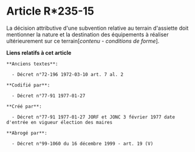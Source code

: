 # Article R*235-15

La décision attributive d'une subvention relative au terrain d'assiette doit mentionner la nature et la destination des
équipements à réaliser ultérieurement sur ce terrain[*contenu - conditions de forme*].

**Liens relatifs à cet article**

	**Anciens textes**:

	  - Décret n°72-196 1972-03-10 art. 7 al. 2

	**Codifié par**:

	  - Décret n°77-91 1977-01-27

	**Créé par**:

	  - Décret n°77-91 1977-01-27 JORF et JONC 3 février 1977 date d'entrée en vigueur élection des maires

	**Abrogé par**:

	  - Décret n°99-1060 du 16 décembre 1999 - art. 19 (V)
